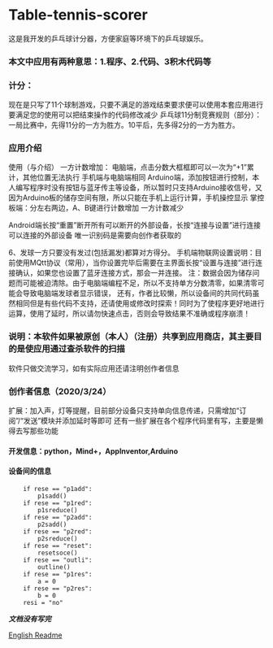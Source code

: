 # Table-tennis-scorer
这是我开发的乒乓球计分器，方便家庭等环境下的乒乓球娱乐。

### 本文中应用有两种意思：1.程序、2.代码、3积木代码等

### 计分：
现在是只写了11个球制游戏，只要不满足的游戏结束要求便可以使用本套应用进行
要满足您的使用可以把结束操作的代码修改减少
乒乓球11分制竞赛规则（部分）：
一局比赛中，先得11分的一方为胜方。10平后，先多得2分的一方为胜方。

### 应用介绍
使用（与介绍）
一方计数增加：
电脑端，点击分数大框框即可以一次为“+1”累计，其他位置无法执行
手机端与电脑端相同
Arduino端，添加按钮进行控制，本人编写程序时没有按钮与蓝牙传主等设备，所以暂时只支持Arduino接收信号，又因为Arduino板的储存空间有限，所以只能在手机上运行计算，手机操控显示
掌控板端：分左右两边，A、B键进行计数增加
一方计数减少

Android端长按“重置”断开所有可以断开的外部设备，长按“连接与设置”进行连接可以连接的外部设备
唯一识别码是需要向创作者获取的

6、发球一方只要没有发过(包括漏发)都算对方得分。
手机端物联网设置说明：目前使用MQtt协议（常用），当你设置完毕后需要在主界面长按“设置与连接”进行连接确认，如果您也设置了蓝牙连接方式，那会一并连接。
注：数据会因为储存问题而可能被迫清除。由于电脑端编程不足，所以不支持单方分数清零，如果清零可能会导致电脑端发球者显示错误，
还有，作者比较懒，所以设备间的共同代码虽然相同但是有些代码不支持，还请使用或修改时探索！同时为了使程序更好地进行运算，使用了延时，所以请勿快速点击，否则会导致结果不准确或程序崩溃！

### 说明：本软件如果被原创（本人）（注册）共享到应用商店，其主要目的是使应用通过查杀软件的扫描
软件只做交流学习，如有实际应用还请注明创作者信息

### 创作者信息（2020/3/24）
扩展：加入声，灯等提醒，目前部分设备只支持单向信息传递，只需增加“订阅”/“发送”模块并添加延时等即可
还有一些扩展在各个程序代码里有写，主要是懒得去写那些功能

#### 开发信息：python，Mind+，AppInventor,Arduino

#### 设备间的信息
        if rese == "p1add":
            p1sadd()
        if rese == "p1red":
            p1sreduce()
        if rese == "p2add":
            p2sadd()
        if rese == "p2red":
            p2sreduce()
        if rese == "reset":
            resetsoce()
        if rese == "outli":
            outline()
        if rese == "p1res":
            a = 0
        if rese == "p2res":
            b = 0
        resi = "no"

 ___文档没有写完___

[English Readme](https://github.com/kaivictor/Table-tennis-scorer/blob/main/readme_En.md)
